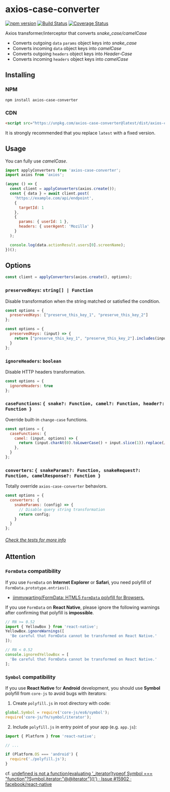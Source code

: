 # axios-case-converter

[![npm version](https://badge.fury.io/js/axios-case-converter.svg)](https://badge.fury.io/js/axios-case-converter)
[![Build Status](https://travis-ci.com/mpyw/axios-case-converter.svg?branch=master)](https://travis-ci.com/mpyw/axios-case-converter)
[![Coverage Status](https://coveralls.io/repos/github/mpyw/axios-case-converter/badge.svg?branch=master)](https://coveralls.io/github/mpyw/axios-case-converter?branch=master)

Axios transformer/interceptor that converts _snake_case/camelCase_

- Converts outgoing `data` `params` object keys into _snake_case_
- Converts incoming `data` object keys into _camelCase_
- Converts outgoing `headers` object keys into _Header-Case_
- Converts incoming `headers` object keys into _camelCase_

## Installing

### NPM

```
npm install axios-case-converter
```

### CDN

```html
<script src="https://unpkg.com/axios-case-converter@latest/dist/axios-case-converter.min.js"></script>
```

It is strongly recommended that you replace `latest` with a fixed version.

## Usage

You can fully use _camelCase_.

```js
import applyConverters from 'axios-case-converter';
import axios from 'axios';

(async () => {
  const client = applyConverters(axios.create());
  const { data } = await client.post(
    'https://example.com/api/endpoint',
    {
      targetId: 1
    },
    {
      params: { userId: 1 },
      headers: { userAgent: 'Mozilla' }
    }
  );

  console.log(data.actionResult.users[0].screenName);
})();
```

## Options

```js
const client = applyConverters(axios.create(), options);
```

### `preservedKeys`: `string[] | Function`

Disable transformation when the string matched or satisfied the condition.

```js
const options = {
  preservedKeys: ["preserve_this_key_1", "preserve_this_key_2"]
};
```

```js
const options = {
  preservedKeys: (input) => {
    return ["preserve_this_key_1", "preserve_this_key_2"].includes(input);
  }
};
```

### `ignoreHeaders`: `boolean`

Disable HTTP headers transformation.

```js
const options = {
  ignoreHeaders: true
};
```

### `caseFunctions`: `{ snake?: Function, camel?: Function, header?: Function }`

Override built-in `change-case` functions.

```js
const options = {
  caseFunctions: {
    camel: (input, options) => {
      return (input.charAt(0).toLowerCase() + input.slice(1)).replace(/[-_](.)/g, (match, group1) => group1.toUpperCase());
    },
  }
};
```

### `converters`: `{ snakeParams?: Function, snakeRequest?: Function, camelResponse?: Function }`

Totally override `axios-case-converter` behaviors.

```js
const options = {
  converters: {
    snakeParams: (config) => {
      // Disable query string transformation
      return config;
    }
  }
};
```

###### [Check the tests for more info](test/index.ts)

## Attention

### `FormData` compatibility

If you use `FormData` on **Internet Explorer** or **Safari**, you need polyfill of `FormData.prototype.entries()`.

- [jimmywarting/FormData: HTML5 `FormData` polyfill for Browsers.](https://github.com/jimmywarting/FormData)

If you use `FormData` on **React Native**, please ignore the following warnings after confirming that polyfill is **impossible**.

```js
// RN >= 0.52
import { YellowBox } from 'react-native';
YellowBox.ignoreWarnings([
  'Be careful that FormData cannot be transformed on React Native.'
]);

// RN < 0.52
console.ignoredYellowBox = [
  'Be careful that FormData cannot be transformed on React Native.'
];
```

### `Symbol` compatibility

If you use **React Native** for **Android** development, you should use **Symbol** polyfill from `core-js` to avoid bugs with iterators:

1. Create `polyfill.js` in root directory with code:

```js
global.Symbol = require('core-js/es6/symbol');
require('core-js/fn/symbol/iterator');
```

2. Include `polyfill.js` in entry point of your app (e.g. `app.js`):

```js
import { Platform } from 'react-native';

// ...

if (Platform.OS === 'android') {
  require('./polyfill.js');
}
```

cf. [undefined is not a function(evaluating '_iterator\[typeof Symbol === "function"?Symbol.iterator:"@@iterator"\]()') · Issue #15902 · facebook/react-native](https://github.com/facebook/react-native/issues/15902)
